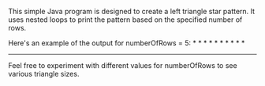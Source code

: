 This simple Java program is designed to create a left triangle star pattern. It uses nested loops to print the pattern based on the specified number of rows.

Here's an example of the output for numberOfRows = 5:
          *
        * *
      * * *
    * * * *
  * * * * *
Feel free to experiment with different values for numberOfRows to see various triangle sizes.
